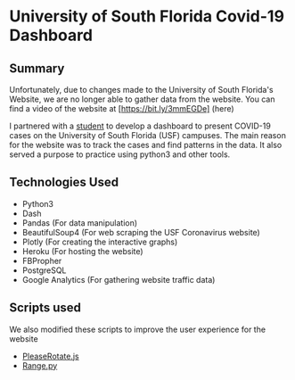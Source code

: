 # University of South Florida Covid-19 Dashboard

## Summary
Unfortunately, due to changes made to the University of South Florida's Website, we are no longer able to gather data from the website. You can find a video of the website at [https://bit.ly/3mmEGDe] (here)

I partnered with a [student](https://github.com/Rafael1321/USF-COVID-19) to develop a dashboard to present COVID-19 cases on the University of South Florida (USF) campuses. The main reason for the website was to track the cases and find patterns in the data. It also served a purpose to practice using python3 and other tools. 

## Technologies Used
* Python3
* Dash
* Pandas (For data manipulation)
* BeautifulSoup4 (For web scraping the USF Coronavirus website)
* Plotly (For creating the interactive graphs)
* Heroku (For hosting the website)
* FBPropher
* PostgreSQL
* Google Analytics (For gathering website traffic data)

## Scripts used
We also modified these scripts to improve the user experience for the website

* [PleaseRotate.js](https://github.com/arscan/pleaserotate.js)
* [Range.py](https://github.com/danio/plotly_tools/blob/master/range.py)

